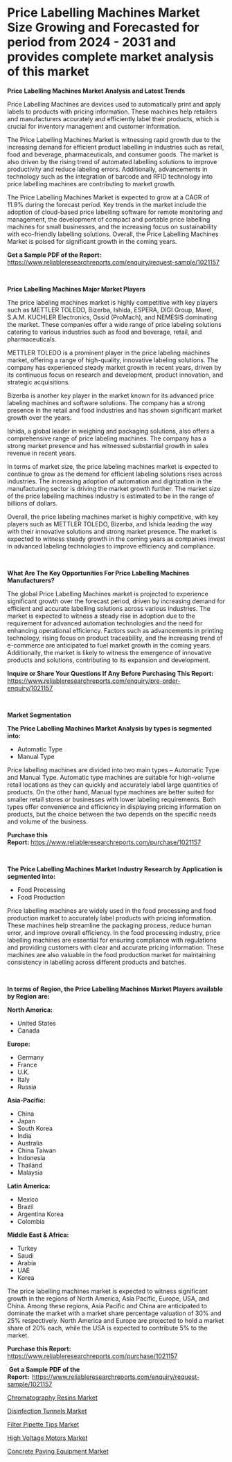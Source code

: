 <p><h1>Price Labelling Machines Market Size Growing and Forecasted for period from 2024 - 2031 and provides complete market analysis of this market</h1></p><p><strong>Price Labelling Machines Market Analysis and Latest Trends</strong></p>
<p><p>Price Labelling Machines are devices used to automatically print and apply labels to products with pricing information. These machines help retailers and manufacturers accurately and efficiently label their products, which is crucial for inventory management and customer information.</p><p>The Price Labelling Machines Market is witnessing rapid growth due to the increasing demand for efficient product labelling in industries such as retail, food and beverage, pharmaceuticals, and consumer goods. The market is also driven by the rising trend of automated labelling solutions to improve productivity and reduce labeling errors. Additionally, advancements in technology such as the integration of barcode and RFID technology into price labelling machines are contributing to market growth.</p><p>The Price Labelling Machines Market is expected to grow at a CAGR of 11.9% during the forecast period. Key trends in the market include the adoption of cloud-based price labelling software for remote monitoring and management, the development of compact and portable price labelling machines for small businesses, and the increasing focus on sustainability with eco-friendly labelling solutions. Overall, the Price Labelling Machines Market is poised for significant growth in the coming years.</p></p>
<p><strong>Get a Sample PDF of the Report:&nbsp;</strong> <a href="https://www.reliableresearchreports.com/enquiry/request-sample/1021157">https://www.reliableresearchreports.com/enquiry/request-sample/1021157</a></p>
<p>&nbsp;</p>
<p><strong>Price Labelling Machines Major Market Players</strong></p>
<p><p>The price labeling machines market is highly competitive with key players such as METTLER TOLEDO, Bizerba, Ishida, ESPERA, DIGI Group, Marel, S.A.M. KUCHLER Electronics, Ossid (ProMach), and NEMESIS dominating the market. These companies offer a wide range of price labeling solutions catering to various industries such as food and beverage, retail, and pharmaceuticals.</p><p>METTLER TOLEDO is a prominent player in the price labeling machines market, offering a range of high-quality, innovative labeling solutions. The company has experienced steady market growth in recent years, driven by its continuous focus on research and development, product innovation, and strategic acquisitions.</p><p>Bizerba is another key player in the market known for its advanced price labeling machines and software solutions. The company has a strong presence in the retail and food industries and has shown significant market growth over the years.</p><p>Ishida, a global leader in weighing and packaging solutions, also offers a comprehensive range of price labeling machines. The company has a strong market presence and has witnessed substantial growth in sales revenue in recent years.</p><p>In terms of market size, the price labeling machines market is expected to continue to grow as the demand for efficient labeling solutions rises across industries. The increasing adoption of automation and digitization in the manufacturing sector is driving the market growth further. The market size of the price labeling machines industry is estimated to be in the range of billions of dollars.</p><p>Overall, the price labeling machines market is highly competitive, with key players such as METTLER TOLEDO, Bizerba, and Ishida leading the way with their innovative solutions and strong market presence. The market is expected to witness steady growth in the coming years as companies invest in advanced labeling technologies to improve efficiency and compliance.</p></p>
<p>&nbsp;</p>
<p><strong>What Are The Key Opportunities For Price Labelling Machines Manufacturers?</strong></p>
<p><p>The global Price Labelling Machines market is projected to experience significant growth over the forecast period, driven by increasing demand for efficient and accurate labelling solutions across various industries. The market is expected to witness a steady rise in adoption due to the requirement for advanced automation technologies and the need for enhancing operational efficiency. Factors such as advancements in printing technology, rising focus on product traceability, and the increasing trend of e-commerce are anticipated to fuel market growth in the coming years. Additionally, the market is likely to witness the emergence of innovative products and solutions, contributing to its expansion and development.</p></p>
<p><strong>Inquire or Share Your Questions If Any Before Purchasing This Report:</strong> <a href="https://www.reliableresearchreports.com/enquiry/pre-order-enquiry/1021157">https://www.reliableresearchreports.com/enquiry/pre-order-enquiry/1021157</a></p>
<p>&nbsp;</p>
<p><strong>Market Segmentation</strong></p>
<p><strong>The Price Labelling Machines Market Analysis by types is segmented into:</strong></p>
<p><ul><li>Automatic Type</li><li>Manual Type</li></ul></p>
<p><p>Price labelling machines are divided into two main types – Automatic Type and Manual Type. Automatic type machines are suitable for high-volume retail locations as they can quickly and accurately label large quantities of products. On the other hand, Manual type machines are better suited for smaller retail stores or businesses with lower labeling requirements. Both types offer convenience and efficiency in displaying pricing information on products, but the choice between the two depends on the specific needs and volume of the business.</p></p>
<p><strong>Purchase this Report:&nbsp;</strong><a href="https://www.reliableresearchreports.com/purchase/1021157">https://www.reliableresearchreports.com/purchase/1021157</a></p>
<p>&nbsp;</p>
<p><strong>The Price Labelling Machines Market Industry Research by Application is segmented into:</strong></p>
<p><ul><li>Food Processing</li><li>Food Production</li></ul></p>
<p><p>Price labelling machines are widely used in the food processing and food production market to accurately label products with pricing information. These machines help streamline the packaging process, reduce human error, and improve overall efficiency. In the food processing industry, price labelling machines are essential for ensuring compliance with regulations and providing customers with clear and accurate pricing information. These machines are also valuable in the food production market for maintaining consistency in labelling across different products and batches.</p></p>
<p>&nbsp;</p>
<p><strong>In terms of Region, the Price Labelling Machines Market Players available by Region are:</strong></p>
<p>
    <p> <strong> North America: </strong>
        <ul>
            <li>United States</li>
            <li>Canada</li>
        </ul>
        </p> 
    <p> <strong> Europe: </strong>
        <ul>
            <li>Germany</li>
            <li>France</li>
            <li>U.K.</li>
            <li>Italy</li>
            <li>Russia</li>
        </ul>
        </p> 
    <p> <strong> Asia-Pacific: </strong>
        <ul>
            <li>China</li>
            <li>Japan</li>
            <li>South Korea</li>
            <li>India</li>
            <li>Australia</li>
            <li>China Taiwan</li>
            <li>Indonesia</li>
            <li>Thailand</li>
            <li>Malaysia</li>
        </ul>
        </p> 
    <p> <strong> Latin America: </strong>
        <ul>
            <li>Mexico</li>
            <li>Brazil</li>
            <li>Argentina Korea</li>
            <li>Colombia</li>
        </ul>
        </p> 
    <p> <strong> Middle East & Africa: </strong>
        <ul>
            <li>Turkey</li>
            <li>Saudi</li>
            <li>Arabia</li>
            <li>UAE</li>
            <li>Korea</li>
        </ul>
    </p>
    </p>
<p><p>The price labelling machines market is expected to witness significant growth in the regions of North America, Asia Pacific, Europe, USA, and China. Among these regions, Asia Pacific and China are anticipated to dominate the market with a market share percentage valuation of 30% and 25% respectively. North America and Europe are projected to hold a market share of 20% each, while the USA is expected to contribute 5% to the market.</p></p>
<p><strong>Purchase this Report: </strong><a href="https://www.reliableresearchreports.com/purchase/1021157">https://www.reliableresearchreports.com/purchase/1021157</a></p>
<p>&nbsp;<strong>Get a Sample PDF of the Report:&nbsp;&nbsp;</strong><a href="https://www.reliableresearchreports.com/enquiry/request-sample/1021157">https://www.reliableresearchreports.com/enquiry/request-sample/1021157</a></p>
<p><strong></strong></p>
<p><p><a href="https://github.com/Sinjinluong3e0awx2m195k76/Market-Research-Report-List-1/blob/main/chromatography-resins-market.md">Chromatography Resins Market</a></p><p><a href="https://medium.com/@myrticecole/disinfection-tunnels-market-exploring-market-share-market-trends-and-future-growth-426a1e4ebfab">Disinfection Tunnels Market</a></p><p><a href="https://github.com/CliffMedina6/Market-Research-Report-List-3/blob/main/filter-pipette-tips-market.md">Filter Pipette Tips Market</a></p><p><a href="https://medium.com/@royross51/high-voltage-motors-market-exploring-market-share-market-trends-and-future-growth-9188d5428ac2">High Voltage Motors Market</a></p><p><a href="https://medium.com/@myrticecole/concrete-paving-equipment-market-size-cagr-trends-2024-2030-4d63cb13e8cd">Concrete Paving Equipment Market</a></p></p>